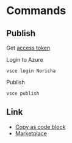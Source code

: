 # Commands

## Publish

Get [access token](https://dev.azure.com/norichavr/_usersSettings/tokens)

Login to Azure

```
vsce login Noricha
```

Publish

```
vsce publish
```

## Link

- [Copy as code block](https://marketplace.visualstudio.com/items?itemName=Noricha.copyAsCodeBlock)
- [Marketplace](https://marketplace.visualstudio.com/manage/publishers/noricha)
